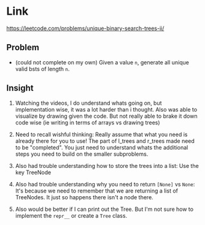 # Link
https://leetcode.com/problems/unique-binary-search-trees-ii/

## Problem 
* (could not complete on my own)
Given a value `n`, generate all unique valid bsts of length `n`.

## Insight
1. Watching the videos, I do understand whats going on, but implementation wise, it was a lot harder than i thought. Also was able to visualize by drawing given the code. But not really able to brake it down code wise (ie writing in terms of arrays vs drawing trees)

2. Need to recall wishful thinking: Really assume that what you need is already there for you to use! The part of l_trees and r_trees made need to be "completed". You just need to understand whats the additional steps you need to build on the smaller subproblems.

3. Also had trouble understanding how to store the trees into a list: Use the key TreeNode

4. Also had trouble understanding why you need to return `[None]` vs `None`: It's because we need to remember that we are returning a list of TreeNodes. It just so happens there isn't a node there.

5. Also would be better if I can print out the Tree. But I'm not sure how to implement the `repr__` or create a `Tree` class.